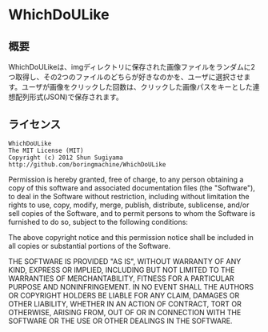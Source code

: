 WhichDoULike
=============



概要
-------------
WhichDoULikeは、imgディレクトリに保存された画像ファイルをランダムに2つ取得し、その2つのファイルのどちらが好きなのかを、ユーザに選択させます。ユーザが画像をクリックした回数は、クリックした画像パスをキーとした連想配列形式(JSON)で保存されます。


ライセンス
-------------

    WhichDoULike
    The MIT License (MIT)
    Copyright (c) 2012 Shun Sugiyama
    http://github.com/boringmachine/WhichDoULike

Permission is hereby granted, free of charge, to any person obtaining a copy of this software and associated documentation files (the "Software"), to deal in the Software without restriction, including without limitation the rights to use, copy, modify, merge, publish, distribute, sublicense, and/or sell copies of the Software, and to permit persons to whom the Software is furnished to do so, subject to the following conditions:

The above copyright notice and this permission notice shall be included in all copies or substantial portions of the Software.

THE SOFTWARE IS PROVIDED "AS IS", WITHOUT WARRANTY OF ANY KIND, EXPRESS OR IMPLIED, INCLUDING BUT NOT LIMITED TO THE WARRANTIES OF MERCHANTABILITY, FITNESS FOR A PARTICULAR PURPOSE AND NONINFRINGEMENT. IN NO EVENT SHALL THE AUTHORS OR COPYRIGHT HOLDERS BE LIABLE FOR ANY CLAIM, DAMAGES OR OTHER LIABILITY, WHETHER IN AN ACTION OF CONTRACT, TORT OR OTHERWISE, ARISING FROM, OUT OF OR IN CONNECTION WITH THE SOFTWARE OR THE USE OR OTHER DEALINGS IN THE SOFTWARE.